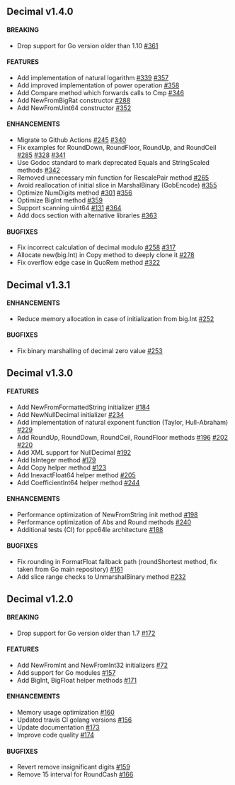 ## Decimal v1.4.0
#### BREAKING
- Drop support for Go version older than 1.10 [#361](https://github.com/shopspring/decimal/pull/361)

#### FEATURES
- Add implementation of natural logarithm [#339](https://github.com/shopspring/decimal/pull/339) [#357](https://github.com/shopspring/decimal/pull/357)
- Add improved implementation of power operation [#358](https://github.com/shopspring/decimal/pull/358)
- Add Compare method which forwards calls to Cmp [#346](https://github.com/shopspring/decimal/pull/346)
- Add NewFromBigRat constructor [#288](https://github.com/shopspring/decimal/pull/288)
- Add NewFromUint64 constructor [#352](https://github.com/shopspring/decimal/pull/352)

#### ENHANCEMENTS
- Migrate to Github Actions [#245](https://github.com/shopspring/decimal/pull/245) [#340](https://github.com/shopspring/decimal/pull/340)
- Fix examples for RoundDown, RoundFloor, RoundUp, and RoundCeil [#285](https://github.com/shopspring/decimal/pull/285) [#328](https://github.com/shopspring/decimal/pull/328) [#341](https://github.com/shopspring/decimal/pull/341)
- Use Godoc standard to mark deprecated Equals and StringScaled methods [#342](https://github.com/shopspring/decimal/pull/342)
- Removed unnecessary min function for RescalePair method [#265](https://github.com/shopspring/decimal/pull/265)
- Avoid reallocation of initial slice in MarshalBinary (GobEncode) [#355](https://github.com/shopspring/decimal/pull/355)
- Optimize NumDigits method [#301](https://github.com/shopspring/decimal/pull/301) [#356](https://github.com/shopspring/decimal/pull/356)
- Optimize BigInt method [#359](https://github.com/shopspring/decimal/pull/359)
- Support scanning uint64 [#131](https://github.com/shopspring/decimal/pull/131) [#364](https://github.com/shopspring/decimal/pull/364)
- Add docs section with alternative libraries [#363](https://github.com/shopspring/decimal/pull/363)

#### BUGFIXES
- Fix incorrect calculation of decimal modulo [#258](https://github.com/shopspring/decimal/pull/258) [#317](https://github.com/shopspring/decimal/pull/317)
- Allocate new(big.Int) in Copy method to deeply clone it [#278](https://github.com/shopspring/decimal/pull/278)
- Fix overflow edge case in QuoRem method [#322](https://github.com/shopspring/decimal/pull/322)

## Decimal v1.3.1

#### ENHANCEMENTS

- Reduce memory allocation in case of initialization from big.Int [#252](https://github.com/shopspring/decimal/pull/252)

#### BUGFIXES

- Fix binary marshalling of decimal zero value [#253](https://github.com/shopspring/decimal/pull/253)

## Decimal v1.3.0

#### FEATURES

- Add NewFromFormattedString initializer [#184](https://github.com/shopspring/decimal/pull/184)
- Add NewNullDecimal initializer [#234](https://github.com/shopspring/decimal/pull/234)
- Add implementation of natural exponent function (Taylor, Hull-Abraham) [#229](https://github.com/shopspring/decimal/pull/229)
- Add RoundUp, RoundDown, RoundCeil, RoundFloor methods [#196](https://github.com/shopspring/decimal/pull/196) [#202](https://github.com/shopspring/decimal/pull/202) [#220](https://github.com/shopspring/decimal/pull/220)
- Add XML support for NullDecimal [#192](https://github.com/shopspring/decimal/pull/192)
- Add IsInteger method [#179](https://github.com/shopspring/decimal/pull/179)
- Add Copy helper method [#123](https://github.com/shopspring/decimal/pull/123)
- Add InexactFloat64 helper method [#205](https://github.com/shopspring/decimal/pull/205)
- Add CoefficientInt64 helper method [#244](https://github.com/shopspring/decimal/pull/244)

#### ENHANCEMENTS

- Performance optimization of NewFromString init method [#198](https://github.com/shopspring/decimal/pull/198)
- Performance optimization of Abs and Round methods [#240](https://github.com/shopspring/decimal/pull/240)
- Additional tests (CI) for ppc64le architecture [#188](https://github.com/shopspring/decimal/pull/188)

#### BUGFIXES

- Fix rounding in FormatFloat fallback path (roundShortest method, fix taken from Go main repository) [#161](https://github.com/shopspring/decimal/pull/161)
- Add slice range checks to UnmarshalBinary method [#232](https://github.com/shopspring/decimal/pull/232)

## Decimal v1.2.0

#### BREAKING

- Drop support for Go version older than 1.7 [#172](https://github.com/shopspring/decimal/pull/172)

#### FEATURES

- Add NewFromInt and NewFromInt32 initializers [#72](https://github.com/shopspring/decimal/pull/72)
- Add support for Go modules [#157](https://github.com/shopspring/decimal/pull/157)
- Add BigInt, BigFloat helper methods [#171](https://github.com/shopspring/decimal/pull/171)

#### ENHANCEMENTS

- Memory usage optimization [#160](https://github.com/shopspring/decimal/pull/160)
- Updated travis CI golang versions [#156](https://github.com/shopspring/decimal/pull/156)
- Update documentation [#173](https://github.com/shopspring/decimal/pull/173)
- Improve code quality [#174](https://github.com/shopspring/decimal/pull/174)

#### BUGFIXES

- Revert remove insignificant digits [#159](https://github.com/shopspring/decimal/pull/159)
- Remove 15 interval for RoundCash [#166](https://github.com/shopspring/decimal/pull/166)
